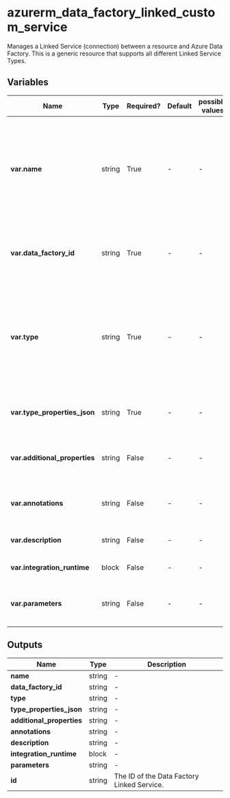 # azurerm_data_factory_linked_custom_service

Manages a Linked Service (connection) between a resource and Azure Data Factory. This is a generic resource that supports all different Linked Service Types.

## Variables

| Name | Type | Required? | Default  | possible values | Description |
| ---- | ---- | --------- | -------- | ----------- | ----------- |
| **var.name** | string | True | -  |  -  | Specifies the name of the Data Factory Linked Service. Changing this forces a new resource to be created. Must be unique within a data factory. See the [Microsoft documentation](https://docs.microsoft.com/azure/data-factory/naming-rules) for all restrictions. | 
| **var.data_factory_id** | string | True | -  |  -  | The Data Factory ID in which to associate the Linked Service with. Changing this forces a new resource. | 
| **var.type** | string | True | -  |  -  | The type of data stores that will be connected to Data Factory. For full list of supported data stores, please refer to [Azure Data Factory connector](https://docs.microsoft.com/azure/data-factory/connector-overview). Changing this forces a new resource to be created. | 
| **var.type_properties_json** | string | True | -  |  -  | A JSON object that contains the properties of the Data Factory Linked Service. | 
| **var.additional_properties** | string | False | -  |  -  | A map of additional properties to associate with the Data Factory Linked Service. | 
| **var.annotations** | string | False | -  |  -  | List of tags that can be used for describing the Data Factory Linked Service. | 
| **var.description** | string | False | -  |  -  | The description for the Data Factory Linked Service. | 
| **var.integration_runtime** | block | False | -  |  -  | An `integration_runtime` block. | 
| **var.parameters** | string | False | -  |  -  | A map of parameters to associate with the Data Factory Linked Service. | 



## Outputs

| Name | Type | Description |
| ---- | ---- | --------- | 
| **name** | string  | - | 
| **data_factory_id** | string  | - | 
| **type** | string  | - | 
| **type_properties_json** | string  | - | 
| **additional_properties** | string  | - | 
| **annotations** | string  | - | 
| **description** | string  | - | 
| **integration_runtime** | block  | - | 
| **parameters** | string  | - | 
| **id** | string  | The ID of the Data Factory Linked Service. | 